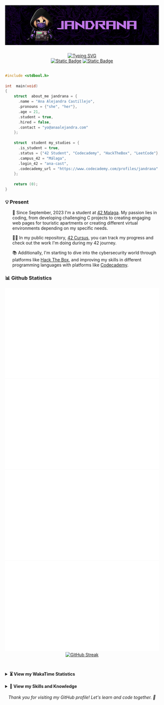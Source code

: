 <!-- Personal profile banner-->
<h1 align="center">
    <img src=".github/banner1.png" alt="Profile banner"/>
</h1>

<!-- Typing svg presentation-->
<div align="center">
    <a href="https://git.io/typing-svg">
        <img src="https://readme-typing-svg.demolab.com?font=Source+Code+Pro&size=30&duration=4000&pause=1000&color=AD75E2&center=true&vCenter=true&random=false&width=435&lines=Hey+there!+I'm+Jandrana;Welcome+to+my+github!" alt="Typing SVG" />
    </a>
</div>
<div align="center" >
    <a href="https://linkedin.com/in/ana-alejandra-castillejo"><img alt="Static Badge" src="https://img.shields.io/badge/LinkedIn-0077B5?style=for-the-badge&logo=linkedin&logoColor=white"></a>
    <a href="https://www.42malaga.com/"><img alt="Static Badge" src="https://img.shields.io/badge/ana--cast-white?style=for-the-badge&logo=42&logoColor=black"></a>
</div><br>

<!-- About me code snippet in C-->
```c
#include <stdbool.h>

int  main(void)
{
    struct  about_me jandrana = {
      .name = "Ana Alejandra Castillejo",
      .pronouns = {"she", "her"},
      .age = 21,
      .student = true,
      .hired = false,
      .contact = "yo@anaalejandra.com"
    };

    struct  student my_studies = {
      .is_student = true,
      .status = {"42 Student", "Codecademy", "HackTheBox", "LeetCode"},
      .campus_42 = "Málaga",
      .login_42 = "ana-cast",
      .codecademy_url = "https://www.codecademy.com/profiles/jandrana"
    };

    return (0);
}
```
<!-- Present (markdown) -->
### 💡 Present 
<ul>

🎯 Since September, 2023 I'm a student at [42 Malaga](https://42malaga.com/). My passion lies in coding, from developing challenging C projects to creating engaging web pages for touristic apartments or creating different virtual environments depending on my specific needs.

👩‍💻 In my public repository, [42 Cursus](https://github.com/jandrana/42-Cursus), you can track my progress and check out the work I'm doing during my 42 journey.

📚 Additionally, I'm starting to dive into the cybersecurity world through platforms like [Hack The Box](https://www.hackthebox.eu/), and improving my skills in different programming languages with platforms like [Codecademy](https://www.codecademy.com/profiles/jandrana).

</ul>
<!-- Future (markdown)
### Future
🚀 My future plans include improving and diving deeper in all my current skills and learning the basic of new ones like PHP, JavaScript, different fron-end frameworks and exploring the world of API usage to build more dynamic and interactive web applications.

In the following weeks I will upload and add here my portfolio website, feel free to come check it when is finished!
-->

<!-- Github Statistics -->

### 📊 Github Statistics
<!-- GITHUB STATISTICS -->
<div align="center">
<!--
https://github.community/t/support-theme-context-for-images-in-light-vs-dark-mode/147981/84
-->
    <img src="https://github.com/jandrana/github-stats/blob/master/generated/overview.svg#gh-dark-mode-only" />
    <img src="https://github.com/jandrana/github-stats/blob/master/generated/languages.svg#gh-dark-mode-only" />
    <img src="https://github.com/jandrana/github-stats/blob/master/generated/overview.svg#gh-dark-mode-only#gh-light-mode-only" />
    <img src="https://github.com/jandrana/github-stats/blob/master/generated/languages.svg#gh-dark-mode-only#gh-light-mode-only" />
    <a href="https://git.io/streak-stats">
        <img src="https://streak-stats.demolab.com?user=jandrana&theme=transparent&hide_border=true&date_format=j%20M%5B%20Y%5D&mode=weekly&ring=AD75E2&fire=AD75E2&currStreakNum=AD75E2EB&sideLabels=AD75E2&currStreakLabel=AD75E2&sideNums=AD75E2&dates=424242" alt="GitHub Streak" />
    </a>
</div>

<br><details>
  <summary><b>⏳️ View my WakaTime Statistics</b></summary><br>

<!-- Waka Generated Statistics-->
<!--START_SECTION:waka-->
![Profile Views](http://img.shields.io/badge/Profile%20Views-3-blue)

**🐱 My GitHub Data** 

> 📦 20.6 kB Used in GitHub's Storage 
 > 
> 🏆 152 Contributions in the Year 2025
 > 
> 💼 Opted to Hire
 > 
> 📜 17 Public Repositories 
 > 
> 🔑 15 Private Repositories 
 > 
**I'm a Night 🦉** 

```text
🌞 Morning                23 commits          ░░░░░░░░░░░░░░░░░░░░░░░░░   00.75 % 
🌆 Daytime                1012 commits        ████████░░░░░░░░░░░░░░░░░   33.06 % 
🌃 Evening                1889 commits        ███████████████░░░░░░░░░░   61.71 % 
🌙 Night                  137 commits         █░░░░░░░░░░░░░░░░░░░░░░░░   04.48 % 
```
📅 **I'm Most Productive on Tuesday** 

```text
Monday                   596 commits         █████░░░░░░░░░░░░░░░░░░░░   19.47 % 
Tuesday                  763 commits         ██████░░░░░░░░░░░░░░░░░░░   24.93 % 
Wednesday                594 commits         █████░░░░░░░░░░░░░░░░░░░░   19.41 % 
Thursday                 363 commits         ███░░░░░░░░░░░░░░░░░░░░░░   11.86 % 
Friday                   444 commits         ████░░░░░░░░░░░░░░░░░░░░░   14.51 % 
Saturday                 169 commits         █░░░░░░░░░░░░░░░░░░░░░░░░   05.52 % 
Sunday                   132 commits         █░░░░░░░░░░░░░░░░░░░░░░░░   04.31 % 
```


📊 **This Week I Spent My Time On** 

```text
🕑︎ Time Zone: Europe/Madrid

💬 Programming Languages: 
Markdown                 1 hr 36 mins        █████████████████████████   100.00 % 

🔥 Editors: 
VS Code                  1 hr 36 mins        █████████████████████████   100.00 % 

🐱‍💻 Projects: 
cub3d                    1 hr 36 mins        █████████████████████████   100.00 % 

💻 Operating System: 
Linux                    1 hr 36 mins        █████████████████████████   100.00 % 
```


<!--END_SECTION:waka-->
</details><br>

<details>	
  <summary><b>🧠 View my Skills and Knowledge</b></summary><br>

<!-- Table made with HTML -->
<table>
    <tr>
        <th></th>
        <th>Experience with</th>
    </tr>
    <tr>
        <td>Languages</td>
        <td>
            <img src="https://img.shields.io/badge/c-%2300599C.svg?style=for-the-badge&logo=c&logoColor=white"
                alt="C">
            <img src="https://img.shields.io/badge/Python-3776AB?logo=python&logoColor=fff&style=for-the-badge"
                alt="Python">
            <img src="https://img.shields.io/badge/GNU%20Bash-4EAA25?logo=gnubash&logoColor=fff&style=for-the-badge"
                alt="GNU Bash">
            <img src="https://img.shields.io/badge/html5-%23E34F26.svg?style=for-the-badge&logo=html5&logoColor=white"
                alt="HTML5">
            <img src="https://img.shields.io/badge/css3-%231572B6.svg?style=for-the-badge&logo=css3&logoColor=white"
                alt="CSS3">
        </td>
    </tr>
    <tr>
        <td>Operating Systems</td>
        <td>
            <img src="https://img.shields.io/badge/Linux-eaaf02?logo=linux&logoColor=fff&style=for-the-badge"
                alt="Linux">
            <img src="https://img.shields.io/badge/mac%20os-000000?style=for-the-badge&logo=macos&logoColor=F0F0F0"
                alt="macOS">
            <img src="https://img.shields.io/badge/parrot-15E0ED?style=for-the-badge&logo=parrot%20security&logoColor=F0F0F0"
                alt="Parrot">
            <img src="https://img.shields.io/badge/Debian-A81D33?logo=debian&logoColor=fff&style=for-the-badge"
                alt="Debian">
            <img src="https://img.shields.io/badge/Ubuntu-E95420?logo=ubuntu&logoColor=fff&style=for-the-badge"
                alt="Ubuntu">
        </td>
    </tr>
    <tr>
        <td>Tools and Platforms</td>
        <td>
            <img src="https://img.shields.io/badge/Notion-000?logo=notion&logoColor=fff&style=for-the-badge"
                alt="Notion">
            <img src="https://img.shields.io/badge/Git-F05032?logo=git&logoColor=fff&style=for-the-badge" 
                alt="Git">
            <img src="https://img.shields.io/badge/github-181717?logo=github&logoColor=fff&style=for-the-badge" 
                alt="GitHub">
            <img src="https://img.shields.io/badge/VirtualBox-183A61?logo=virtualbox&logoColor=fff&style=for-the-badge"
                alt="VirtualBox">
        </td>
    </tr>
        <tr>
        <td>Project Documentation</td>
        <td>
            <img src="https://img.shields.io/badge/markdown-000000?logo=markdown&logoColor=fff&style=for-the-badge" 
                alt="Markdown">
            <img src="https://img.shields.io/badge/doxygen-002f6e?logo=doxygen&logoColor=fff&style=for-the-badge" 
                alt="Doxygen">
            <img src="https://img.shields.io/badge/docstrings-4584b6?logo=read%20the%20docs&logoColor=fff&style=for-the-badge" 
                alt="Docstrings">
            <img src="https://img.shields.io/badge/Docsify-4EAA25?logo=docsify&logoColor=fff&style=for-the-badge" 
                alt="Docsify">
        </td>
    </tr>
    <tr>
        <td>Design</td>
        <td>
            <img src="https://img.shields.io/badge/photoshop-%2331A8FF.svg?style=for-the-badge&logo=adobe%20photoshop&logoColor=white"
                alt="Adobe Photoshop">
            <img src="https://img.shields.io/badge/figma-%23F24E1E.svg?style=for-the-badge&logo=figma&logoColor=white"
                alt="Figma">
            <img src="https://img.shields.io/badge/Canva-%2300C4CC.svg?style=for-the-badge&logo=Canva&logoColor=white"
                alt="Canva">
            <img src="https://img.shields.io/badge/invision-FF3366?style=for-the-badge&logo=invision&logoColor=white"
                alt="Invision">
        </td>
    </tr>
    <tr>
        <td>Web</td>
        <td>
            <img src="https://img.shields.io/badge/MySQL-4479A1?logo=mysql&logoColor=fff&style=for-the-badge"
                alt="MySQL">
            <img src="https://img.shields.io/badge/WordPress-21759B?logo=wordpress&logoColor=fff&style=for-the-badge"
                alt="WordPress">
            <img src="https://img.shields.io/badge/Bootstrap-7952B3?logo=bootstrap&logoColor=fff&style=for-the-badge"
                alt="Bootstrap">
        </td>
    </tr>
    <tr>
        <td>Education</td>
        <td>
            <a href="https://github.com/jandrana/42-Cursus"><img src="https://img.shields.io/badge/42-000?logo=42&logoColor=fff&style=for-the-badge" alt="42"></a>
            <a href="https://www.codecademy.com/profiles/jandrana"><img src="https://img.shields.io/badge/Codecademy-FFF0E5?style=for-the-badge&logo=codecademy&logoColor=1F243A"
                alt="Codecademy"></a>
            <img src="https://img.shields.io/badge/Hack%20The%20Box-9FEF00?logo=hackthebox&logoColor=000&style=for-the-badge"
                alt="Hack The Box">
        </td>
    </tr>
</table>

<!-- Table made with Markdown -->
<!--
|  | Experience with |
|-----------------|-------------------|
| Languages       | ![C](https://img.shields.io/badge/c-%2300599C.svg?style=for-the-badge&logo=c&logoColor=white) ![Python Badge](https://img.shields.io/badge/Python-3776AB?logo=python&logoColor=fff&style=for-the-badge) ![GNU Bash Badge](https://img.shields.io/badge/GNU%20Bash-4EAA25?logo=gnubash&logoColor=fff&style=for-the-badge) ![HTML5](https://img.shields.io/badge/html5-%23E34F26.svg?style=for-the-badge&logo=html5&logoColor=white) ![CSS3](https://img.shields.io/badge/css3-%231572B6.svg?style=for-the-badge&logo=css3&logoColor=white) |
| Design          | ![Adobe Photoshop](https://img.shields.io/badge/adobe%20photoshop-%2331A8FF.svg?style=for-the-badge&logo=adobe%20photoshop&logoColor=white) ![Figma](https://img.shields.io/badge/figma-%23F24E1E.svg?style=for-the-badge&logo=figma&logoColor=white) ![Canva](https://img.shields.io/badge/Canva-%2300C4CC.svg?style=for-the-badge&logo=Canva&logoColor=white) ![Invision](https://img.shields.io/badge/invision-FF3366?style=for-the-badge&logo=invision&logoColor=white)         |
| Docs            | ![Markdown](https://img.shields.io/badge/markdown-%23000000.svg?style=for-the-badge&logo=markdown&logoColor=white) ![Notion Badge](https://img.shields.io/badge/Notion-000?logo=notion&logoColor=fff&style=for-the-badge)              |
| VM and SO       | ![VirtualBox Badge](https://img.shields.io/badge/VirtualBox-183A61?logo=virtualbox&logoColor=fff&style=for-the-badge) ![Debian Badge](https://img.shields.io/badge/Debian-A81D33?logo=debian&logoColor=fff&style=for-the-badge) ![Ubuntu Badge](https://img.shields.io/badge/Ubuntu-E95420?logo=ubuntu&logoColor=fff&style=for-the-badge) |
| Other           | ![Git Badge](https://img.shields.io/badge/Git-F05032?logo=git&logoColor=fff&style=for-the-badge) ![MySQL Badge](https://img.shields.io/badge/MySQL-4479A1?logo=mysql&logoColor=fff&style=for-the-badge) ![WordPress Badge](https://img.shields.io/badge/WordPress-21759B?logo=wordpress&logoColor=fff&style=for-the-badge) ![Bootstrap Badge](https://img.shields.io/badge/Bootstrap-7952B3?logo=bootstrap&logoColor=fff&style=for-the-badge) |
| Education       | ![42 Badge](https://img.shields.io/badge/42-000?logo=42&logoColor=fff&style=for-the-badge) ![Codecademy](https://img.shields.io/badge/Codecademy-FFF0E5?style=for-the-badge&logo=codecademy&logoColor=1F243A) ![Hack The Box Badge](https://img.shields.io/badge/Hack%20The%20Box-9FEF00?logo=hackthebox&logoColor=000&style=for-the-badge)     |
-->
</details>
<!-- Footer -->
<h6 align="center">Thank you for visiting my GitHub profile! Let's learn and code together. 🚀</h6>
